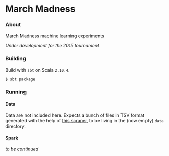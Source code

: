 March Madness
===

### About

March Madness machine learning experiments

*Under development for the 2015 tournament*

### Building

Build with `sbt` on Scala `2.10.4`.

```
$ sbt package
```

### Running

#### Data

Data are not included here. Expects a bunch of files in TSV format generated
with the help of [this scraper](https://github.com/rodzam/ncaab-stats-scraper),
to be living in the (now empty) `data` directory.

#### Spark

*to be continued*
